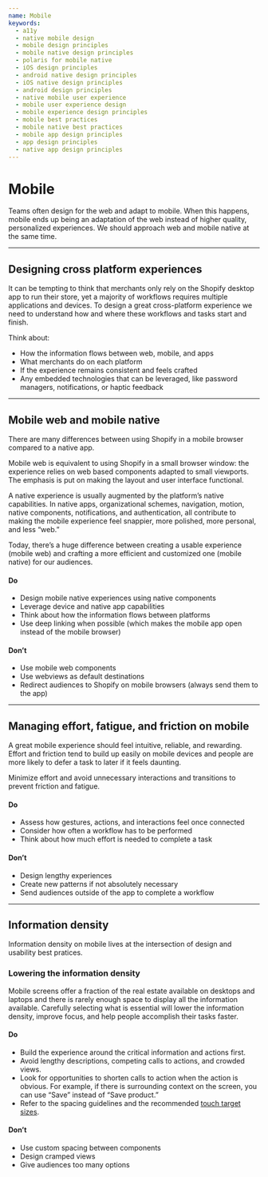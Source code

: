 ```yaml
---
name: Mobile
keywords:
  - a11y
  - native mobile design
  - mobile design principles
  - mobile native design principles
  - polaris for mobile native
  - iOS design principles
  - android native design principles
  - iOS native design principles
  - android design principles
  - native mobile user experience
  - mobile user experience design
  - mobile experience design principles
  - mobile best practices
  - mobile native best practices
  - mobile app design principles
  - app design principles
  - native app design principles
---
```


# Mobile

Teams often design for the web and adapt to mobile. When this happens, mobile ends up being an adaptation of the web instead of higher quality, personalized experiences. We should approach web and mobile native at the same time.

---

## Designing cross platform experiences

<!-- keywords: web and mobile experience, cross platform experience, multi device experience -->

It can be tempting to think that merchants only rely on the Shopify desktop app to run their store, yet a majority of workflows requires multiple applications and devices. To design a great cross-platform experience we need to understand how and where these workflows and tasks start and finish.

Think about:

- How the information flows between web, mobile, and apps
- What merchants do on each platform
- If the experience remains consistent and feels crafted
- Any embedded technologies that can be leveraged, like password managers, notifications, or haptic feedback

---

## Mobile web and mobile native

<!-- keywords: mobile browser, native app, native components, mobile web components -->

There are many differences between using Shopify in a mobile browser compared to a native app.

Mobile web is equivalent to using Shopify in a small browser window: the experience relies on web based components adapted to small viewports. The emphasis is put on making the layout and user interface functional.

A native experience is usually augmented by the platform’s native capabilities. In native apps, organizational schemes, navigation, motion, native components, notifications, and authentication, all contribute to making the mobile experience feel snappier, more polished, more personal, and less “web.”

Today, there’s a huge difference between creating a usable experience (mobile web) and crafting a more efficient and customized one (mobile native) for our audiences.

<!-- usageblock -->

#### Do

- Design mobile native experiences using native components
- Leverage device and native app capabilities
- Think about how the information flows between platforms
- Use deep linking when possible (which makes the mobile app open instead of the mobile browser)

#### Don’t

- Use mobile web components
- Use webviews as default destinations
- Redirect audiences to Shopify on mobile browsers (always send them to the app)

<!-- end -->

---

## Managing effort, fatigue, and friction on mobile

<!-- keywords: mobile, effort, fatigue, friction, mobile workflows, task completion, mobile friction   -->

A great mobile experience should feel intuitive, reliable, and rewarding. Effort and friction tend to build up easily on mobile devices and people are more likely to defer a task to later if it feels daunting.

Minimize effort and avoid unnecessary interactions and transitions to prevent friction and fatigue.

<!-- usageblock -->

#### Do

- Assess how gestures, actions, and interactions feel once connected
- Consider how often a workflow has to be performed
- Think about how much effort is needed to complete a task

#### Don’t

- Design lengthy experiences
- Create new patterns if not absolutely necessary
- Send audiences outside of the app to complete a workflow

<!-- end -->

---

## Information density

Information density on mobile lives at the intersection of design and usability best pratices.

### Lowering the information density

<!-- keywords: mobile information density, mobile native spacing, mobile native layout, iOS touch target, Android touch target -->

Mobile screens offer a fraction of the real estate available on desktops and laptops and there is rarely enough space to display all the information available. Carefully selecting what is essential will lower the information density, improve focus, and help people accomplish their tasks faster.

<!-- usageblock -->

#### Do

- Build the experience around the critical information and actions first.
- Avoid lengthy descriptions, competing calls to actions, and crowded views.
- Look for opportunities to shorten calls to action when the action is obvious. For example, if there is surrounding context on the screen, you can use “Save” instead of “Save product.”
- Refer to the spacing guidelines and the recommended [touch target sizes](/design/spacing).

#### Don’t

- Use custom spacing between components
- Design cramped views
- Give audiences too many options

<!-- end -->
